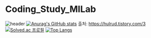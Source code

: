 # Coding_Study_MILab
![header](https://capsule-render.vercel.app/api?type=wave&colorpurple&height=300&section=header&text=Hello&fontSize=70)
[![Anurag's GitHub stats](https://github-readme-stats.vercel.app/api?username=seohaeun0112)](https://github.com/anuraghazra/github-readme-stats)
출처: https://hulrud.tistory.com/3
[![Solved.ac
프로필](http://mazassumnida.wtf/api/v2/generate_badge?boj=always_pureum)](https://solved.ac/wke1wke1)
[![Top Langs](https://github-readme-stats.vercel.app/api/top-langs/?username=yohan050605)](https://github.com/anuraghazra/github-readme-stats)
